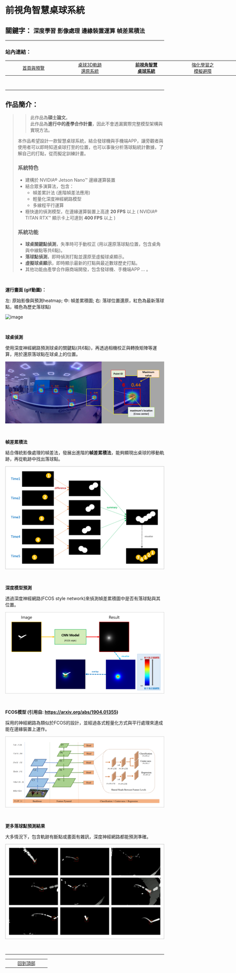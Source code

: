 # 前視角智慧桌球系統

## 關鍵字： `深度學習` `影像處理` `邊緣裝置運算` `幀差累積法`

---

### 站內連結：

<table style="width:1000px">
    <tr>
        <td align="center" width="165px">
            <a href="../">首頁與預覽</a><br>
        </td>
        <td align="center" width="165px">
            <a href="../work_1/">桌球3D軌跡<br>還原系統</a><br>
        </td>
        <td align="center" width="165px">
            <a href="../work_2/"><b>前視角智慧<br>桌球系統</b></a><br>
        </td>
        <td align="center" width="165px">
            <a href="../work_3/">強化學習之<br>模擬避障</a><br>
        </td>
        <td align="center" width="165px">
            <a href="../work_4/">音樂歌手辨識</a><br>
        </td>
    </tr>
</table>

<br>

---

## 作品簡介：

> > 此作品為**碩士論文**。<br>此作品為**進行中的產學合作計畫**，因此不會透漏實際完整模型架構與實現方法。
> 
> 本作品希望設計一款智慧桌球系統，結合發球機與手機端APP，讓旁觀者與使用者可以即時知道桌球打至的位置，也可以事後分析落球點統計數據，了解自己的打點，從而擬定訓練計畫。
> 
> ### 系統特色
>  - 建構於 NVIDIA® Jetson Nano™ 邊緣運算裝置
>  - 結合眾多演算法，包含：
>    - 幀差累計法 (進階幀差法應用)
>    - 輕量化深度神經網路模型
>    - 多線程平行運算
>  - 極快速的偵測模型，在邊緣運算裝置上高達 **20  FPS** 以上 ( NVIDIA® TITAN RTX™ 顯示卡上可達到 **400 FPS** 以上 )
> 
> ### 系統功能
>  - **球桌關鍵點偵測**，失準時可手動校正 (用以還原落球點位置，包含桌角與中線點等共6點)。
>  - **落球點偵測**，即時偵測打點並還原至虛擬球桌顯示。
>  - **虛擬球桌顯示**，即時顯示最新的打點與最近數球歷史打點。
>  - 其他功能由產學合作廠商端開發，包含發球機、手機端APP ... 。

<br>

**運行畫面 (gif動圖)：**

左: 原始影像與預測heatmap; 中: 幀差累積圖; 右: 落球位置還原，紅色為最新落球點，橘色為歷史落球點)

![image](gif/snapshot_work2.png)

<br>

**球桌偵測**

使用深度神經網路預測球桌的關鍵點(共6點)，再透過相機校正與轉換矩陣等運算，用於還原落球點在球桌上的位置。

![image](pic/table_detection.png)

<br>

**幀差累積法**

結合傳統影像處理的幀差法，發展出進階的**幀差累積法**，能夠顯現出桌球的移動軌跡，再從軌跡中找出落球點。

![image](pic/cumulative.png)

<br>

**深度模型預測**

透過深度神經網路(FCOS style network)來偵測幀差累積圖中是否有落球點與其位置。

![image](pic/heatmap.png)

<br>

**FCOS模型 (引用自: https://arxiv.org/abs/1904.01355)**

採用的神經網路為類似於FCOS的設計，並經過各式輕量化方式與平行處理來達成能在邊緣裝置上運作。

![image](pic/FCOS.png)

<br>

**更多落球點預測結果**

大多情況下，包含軌跡有斷點或畫面有雜訊，深度神經網路都能預測準確。

![image](pic/results.png)
    
<br>

---

<table >
    <tr>
        <td align="center" width="120px">
            <a href="#前視角智慧桌球系統">回到頂部</a><br>
        </td>
    </tr>
</table>